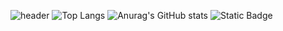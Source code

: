 ![header](https://capsule-render.vercel.app/api?type=venom&height=300&color=gradient&text=minjae0402&section=header&fontAlign=50&animation=fadeIn)
![Top Langs](https://github-readme-stats.vercel.app/api/top-langs/?username=minjae0402&layout=compact)
![Anurag's GitHub stats](https://github-readme-stats.vercel.app/api?username=minjae0402&show_icons=true&theme=radical)
![Static Badge](https://img.shields.io/badge/react)
